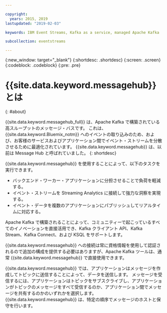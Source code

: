 ```yaml
---

copyright:
  years: 2015, 2019
lastupdated: "2019-02-03"

keywords: IBM Event Streams, Kafka as a service, managed Apache Kafka

subcollection: eventstreams

---
```


{:new_window: target="_blank"}
{:shortdesc: .shortdesc}
{:screen: .screen}
{:codeblock: .codeblock}
{:pre: .pre}

# {{site.data.keyword.messagehub}} とは
{: #about}

{{site.data.keyword.messagehub_full}} は、Apache Kafka で構築されている高スループットのメッセージ・バスです。 これは、{{site.data.keyword.Bluemix_notm}} へのイベントの取り込みのため、および、お客様のサービスおよびアプリケーション間でイベント・ストリームを分散させるために最適化されています。 {{site.data.keyword.messagehub}} は、以前は Message Hub と呼ばれていました。
{: shortdesc}

{{site.data.keyword.messagehub}} を使用することによって、以下のタスクを実行できます。

* バックエンド・ワーカー・アプリケーションに分担させることで負荷を軽減する。
* イベント・ストリームを Streaming Analytics に接続して強力な洞察を実現する。
* イベント・データを複数のアプリケーションにパブリッシュしてリアルタイムに対応する。

Apache Kafka で構築されることによって、コミュニティーで起こっているすべてのイノベーションを直接活用でき、Kafka クライアント API、Kafka Stream、Kafka Connect、および KSQL をサポートします。

{{site.data.keyword.messagehub}} への接続は常に資格情報を使用して認証されるので追加の構成を提供する必要はありますが、Apache Kafka ツールは、通常 {{site.data.keyword.messagehub}} で直接使用できます。

{{site.data.keyword.messagehub}} では、アプリケーションはメッセージを作成してトピックに送信することによって、データを送信します。 メッセージを受信するには、アプリケーションはトピックをサブスクライブし、アプリケーションがトピックのメッセージをすべて受信するのか、アプリケーション間でメッセージを共有するのかのいずれかを選択します。
{{site.data.keyword.messagehub}} は、特定の順序でメッセージのホストと保守を行います。 




